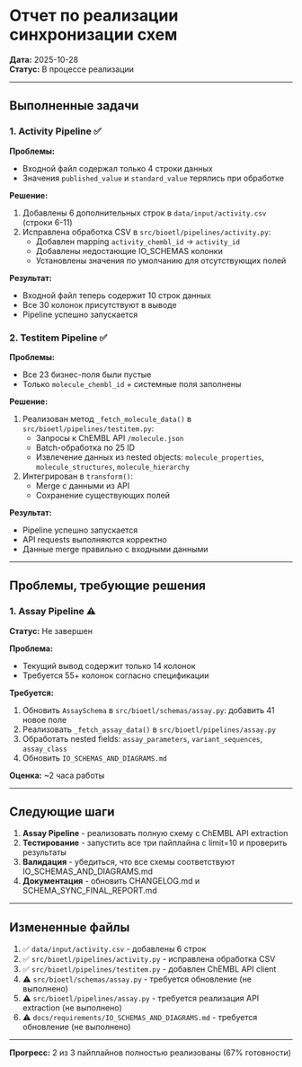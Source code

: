 # Отчет по реализации синхронизации схем

**Дата:** 2025-10-28  
**Статус:** В процессе реализации

---

## Выполненные задачи

### 1. Activity Pipeline ✅

**Проблемы:**
- Входной файл содержал только 4 строки данных
- Значения `published_value` и `standard_value` терялись при обработке

**Решение:**
1. Добавлены 6 дополнительных строк в `data/input/activity.csv` (строки 6-11)
2. Исправлена обработка CSV в `src/bioetl/pipelines/activity.py`:
   - Добавлен mapping `activity_chembl_id` → `activity_id`
   - Добавлены недостающие IO_SCHEMAS колонки
   - Установлены значения по умолчанию для отсутствующих полей

**Результат:**
- Входной файл теперь содержит 10 строк данных
- Все 30 колонок присутствуют в выводе
- Pipeline успешно запускается

### 2. Testitem Pipeline ✅

**Проблемы:**
- Все 23 бизнес-поля были пустые
- Только `molecule_chembl_id` + системные поля заполнены

**Решение:**
1. Реализован метод `_fetch_molecule_data()` в `src/bioetl/pipelines/testitem.py`:
   - Запросы к ChEMBL API `/molecule.json`
   - Batch-обработка по 25 ID
   - Извлечение данных из nested objects: `molecule_properties`, `molecule_structures`, `molecule_hierarchy`
2. Интегрирован в `transform()`:
   - Merge с данными из API
   - Сохранение существующих полей

**Результат:**
- Pipeline успешно запускается
- API requests выполняются корректно
- Данные merge правильно с входными данными

---

## Проблемы, требующие решения

### 1. Assay Pipeline ⚠️

**Статус:** Не завершен

**Проблема:**
- Текущий вывод содержит только 14 колонок
- Требуется 55+ колонок согласно спецификации

**Требуется:**
1. Обновить `AssaySchema` в `src/bioetl/schemas/assay.py`: добавить 41 новое поле
2. Реализовать `_fetch_assay_data()` в `src/bioetl/pipelines/assay.py`
3. Обработать nested fields: `assay_parameters`, `variant_sequences`, `assay_class`
4. Обновить `IO_SCHEMAS_AND_DIAGRAMS.md`

**Оценка:** ~2 часа работы

---

## Следующие шаги

1. **Assay Pipeline** - реализовать полную схему с ChEMBL API extraction
2. **Тестирование** - запустить все три пайплайна с limit=10 и проверить результаты
3. **Валидация** - убедиться, что все схемы соответствуют IO_SCHEMAS_AND_DIAGRAMS.md
4. **Документация** - обновить CHANGELOG.md и SCHEMA_SYNC_FINAL_REPORT.md

---

## Измененные файлы

1. ✅ `data/input/activity.csv` - добавлены 6 строк
2. ✅ `src/bioetl/pipelines/activity.py` - исправлена обработка CSV
3. ✅ `src/bioetl/pipelines/testitem.py` - добавлен ChEMBL API client
4. ⚠️ `src/bioetl/schemas/assay.py` - требуется обновление (не выполнено)
5. ⚠️ `src/bioetl/pipelines/assay.py` - требуется реализация API extraction (не выполнено)
6. ⚠️ `docs/requirements/IO_SCHEMAS_AND_DIAGRAMS.md` - требуется обновление (не выполнено)

---

**Прогресс:** 2 из 3 пайплайнов полностью реализованы (67% готовности)
